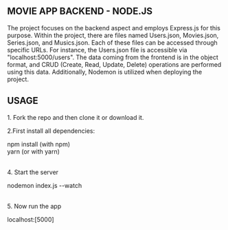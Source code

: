 <h2>MOVIE APP BACKEND - NODE.JS</h2>
<p>
The project focuses on the backend aspect and employs Express.js for this purpose. Within the project, there are files named Users.json, Movies.json, Series.json, and Musics.json. Each of these files can be accessed through specific URLs. For instance, the Users.json file is accessible via "localhost:5000/users". The data coming from the frontend is in the object format, and CRUD (Create, Read, Update, Delete) operations are performed using this data. Additionally, Nodemon is utilized when deploying the project.
<h2>USAGE</h2>
<p>1. Fork the repo and then clone it or download it.</p>
<p>2.First install all dependencies:</p>
<div>
  <storng>npm install</storng> (with npm) </br>
  <storng>yarn</storng> (or with yarn)
</div> </br>

<p>
4. Start the server
</p>
<div>
nodemon index.js --watch
</div> </br>
<p>
5. Now run the app
</p>
<div>
localhost:[5000]
</div>









